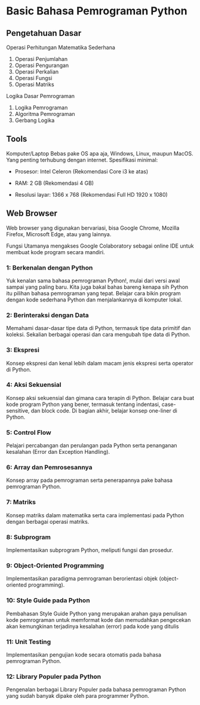 # Basic Bahasa Pemrograman Python
## Pengetahuan Dasar  

Operasi Perhitungan Matematika Sederhana
1. Operasi Penjumlahan
2. Operasi Pengurangan
3. Operasi Perkalian
4. Operasi Fungsi
5. Operasi Matriks

Logika Dasar Pemrograman
1. Logika Pemrograman
2. Algoritma Pemrograman
3. Gerbang Logika

## Tools
Komputer/Laptop
Bebas pake OS apa aja, Windows, Linux, maupun MacOS. Yang penting terhubung dengan internet. Spesifikasi minimal:

- Prosesor: Intel Celeron (Rekomendasi Core i3 ke atas)

- RAM: 2 GB (Rekomendasi 4 GB)

- Resolusi layar: 1366 x 768 (Rekomendasi Full HD 1920 x 1080)

## Web Browser
Web browser yang digunakan bervariasi, bisa Google Chrome, Mozilla Firefox, Microsoft Edge, atau yang lainnya. 

Fungsi Utamanya mengakses Google Colaboratory sebagai online IDE untuk membuat kode program secara mandiri.
### 1: Berkenalan dengan Python
Yuk kenalan sama bahasa pemrograman Python!, mulai dari versi awal sampai yang paling baru. Kita juga bakal bahas bareng kenapa sih Python itu pilihan bahasa pemrograman yang tepat. Belajar cara bikin program dengan kode sederhana Python dan menjalankannya di komputer lokal.
### 2: Berinteraksi dengan Data
Memahami dasar-dasar tipe data di Python, termasuk tipe data primitif dan koleksi. Sekalian berbagai operasi dan cara mengubah tipe data di Python.
### 3: Ekspresi
Konsep ekspresi dan kenal lebih dalam macam jenis ekspresi serta operator di Python.
### 4: Aksi Sekuensial
Konsep aksi sekuensial dan gimana cara terapin di Python. Belajar cara buat kode program Python yang bener, termasuk tentang indentasi, case-sensitive, dan block code. Di bagian akhir, belajar konsep one-liner di Python.
### 5: Control Flow
Pelajari percabangan dan perulangan pada Python serta penanganan kesalahan (Error dan Exception Handling).
### 6: Array dan Pemrosesannya
Konsep array pada pemrograman serta penerapannya pake bahasa pemrograman Python.
### 7: Matriks
Konsep matriks dalam matematika serta cara implementasi pada Python dengan berbagai operasi matriks.
### 8: Subprogram
Implementasikan subprogram Python, meliputi fungsi dan prosedur.
### 9: Object-Oriented Programming
Implementasikan paradigma pemrograman berorientasi objek (object-oriented programming).
### 10: Style Guide pada Python
Pembahasan Style Guide Python yang merupakan arahan gaya penulisan kode pemrograman untuk memformat kode dan memudahkan pengecekan akan kemungkinan terjadinya kesalahan (error) pada kode yang ditulis
### 11: Unit Testing
Implementasikan pengujian kode secara otomatis pada bahasa pemrograman Python.
### 12: Library Populer pada Python
Pengenalan berbagai Library Populer pada bahasa pemrograman Python yang sudah banyak dipake oleh para programmer Python.
